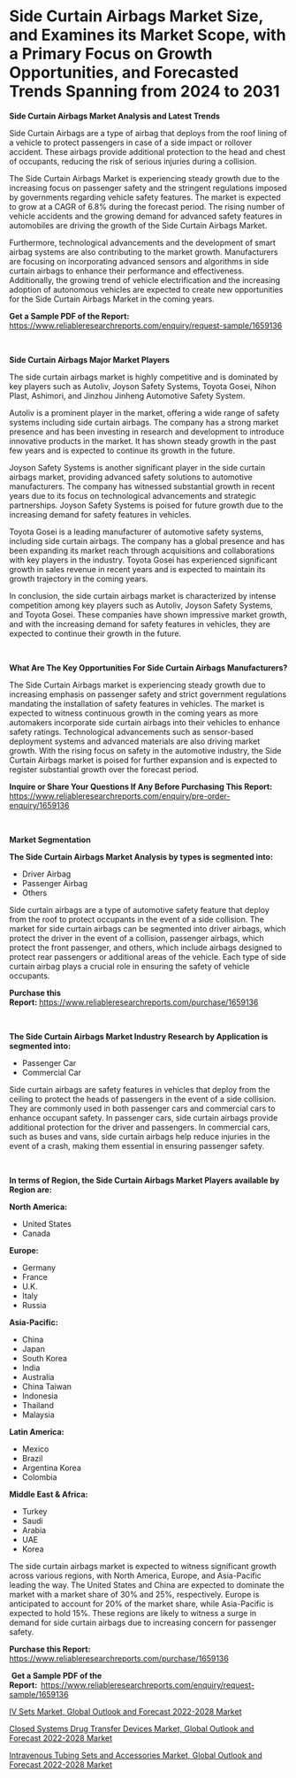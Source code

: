 <p><h1>Side Curtain Airbags Market Size, and Examines its Market Scope, with a Primary Focus on Growth Opportunities, and Forecasted Trends Spanning from 2024 to 2031</h1></p><p><strong>Side Curtain Airbags Market Analysis and Latest Trends</strong></p>
<p><p>Side Curtain Airbags are a type of airbag that deploys from the roof lining of a vehicle to protect passengers in case of a side impact or rollover accident. These airbags provide additional protection to the head and chest of occupants, reducing the risk of serious injuries during a collision.</p><p>The Side Curtain Airbags Market is experiencing steady growth due to the increasing focus on passenger safety and the stringent regulations imposed by governments regarding vehicle safety features. The market is expected to grow at a CAGR of 6.8% during the forecast period. The rising number of vehicle accidents and the growing demand for advanced safety features in automobiles are driving the growth of the Side Curtain Airbags Market.</p><p>Furthermore, technological advancements and the development of smart airbag systems are also contributing to the market growth. Manufacturers are focusing on incorporating advanced sensors and algorithms in side curtain airbags to enhance their performance and effectiveness. Additionally, the growing trend of vehicle electrification and the increasing adoption of autonomous vehicles are expected to create new opportunities for the Side Curtain Airbags Market in the coming years.</p></p>
<p><strong>Get a Sample PDF of the Report:&nbsp;</strong> <a href="https://www.reliableresearchreports.com/enquiry/request-sample/1659136">https://www.reliableresearchreports.com/enquiry/request-sample/1659136</a></p>
<p>&nbsp;</p>
<p><strong>Side Curtain Airbags Major Market Players</strong></p>
<p><p>The side curtain airbags market is highly competitive and is dominated by key players such as Autoliv, Joyson Safety Systems, Toyota Gosei, Nihon Plast, Ashimori, and Jinzhou Jinheng Automotive Safety System. </p><p>Autoliv is a prominent player in the market, offering a wide range of safety systems including side curtain airbags. The company has a strong market presence and has been investing in research and development to introduce innovative products in the market. It has shown steady growth in the past few years and is expected to continue its growth in the future.</p><p>Joyson Safety Systems is another significant player in the side curtain airbags market, providing advanced safety solutions to automotive manufacturers. The company has witnessed substantial growth in recent years due to its focus on technological advancements and strategic partnerships. Joyson Safety Systems is poised for future growth due to the increasing demand for safety features in vehicles.</p><p>Toyota Gosei is a leading manufacturer of automotive safety systems, including side curtain airbags. The company has a global presence and has been expanding its market reach through acquisitions and collaborations with key players in the industry. Toyota Gosei has experienced significant growth in sales revenue in recent years and is expected to maintain its growth trajectory in the coming years.</p><p>In conclusion, the side curtain airbags market is characterized by intense competition among key players such as Autoliv, Joyson Safety Systems, and Toyota Gosei. These companies have shown impressive market growth, and with the increasing demand for safety features in vehicles, they are expected to continue their growth in the future.</p></p>
<p>&nbsp;</p>
<p><strong>What Are The Key Opportunities For Side Curtain Airbags Manufacturers?</strong></p>
<p><p>The Side Curtain Airbags market is experiencing steady growth due to increasing emphasis on passenger safety and strict government regulations mandating the installation of safety features in vehicles. The market is expected to witness continuous growth in the coming years as more automakers incorporate side curtain airbags into their vehicles to enhance safety ratings. Technological advancements such as sensor-based deployment systems and advanced materials are also driving market growth. With the rising focus on safety in the automotive industry, the Side Curtain Airbags market is poised for further expansion and is expected to register substantial growth over the forecast period.</p></p>
<p><strong>Inquire or Share Your Questions If Any Before Purchasing This Report:</strong> <a href="https://www.reliableresearchreports.com/enquiry/pre-order-enquiry/1659136">https://www.reliableresearchreports.com/enquiry/pre-order-enquiry/1659136</a></p>
<p>&nbsp;</p>
<p><strong>Market Segmentation</strong></p>
<p><strong>The Side Curtain Airbags Market Analysis by types is segmented into:</strong></p>
<p><ul><li>Driver Airbag</li><li>Passenger Airbag</li><li>Others</li></ul></p>
<p><p>Side curtain airbags are a type of automotive safety feature that deploy from the roof to protect occupants in the event of a side collision. The market for side curtain airbags can be segmented into driver airbags, which protect the driver in the event of a collision, passenger airbags, which protect the front passenger, and others, which include airbags designed to protect rear passengers or additional areas of the vehicle. Each type of side curtain airbag plays a crucial role in ensuring the safety of vehicle occupants.</p></p>
<p><strong>Purchase this Report:&nbsp;</strong><a href="https://www.reliableresearchreports.com/purchase/1659136">https://www.reliableresearchreports.com/purchase/1659136</a></p>
<p>&nbsp;</p>
<p><strong>The Side Curtain Airbags Market Industry Research by Application is segmented into:</strong></p>
<p><ul><li>Passenger Car</li><li>Commercial Car</li></ul></p>
<p><p>Side curtain airbags are safety features in vehicles that deploy from the ceiling to protect the heads of passengers in the event of a side collision. They are commonly used in both passenger cars and commercial cars to enhance occupant safety. In passenger cars, side curtain airbags provide additional protection for the driver and passengers. In commercial cars, such as buses and vans, side curtain airbags help reduce injuries in the event of a crash, making them essential in ensuring passenger safety.</p></p>
<p>&nbsp;</p>
<p><strong>In terms of Region, the Side Curtain Airbags Market Players available by Region are:</strong></p>
<p>
    <p> <strong> North America: </strong>
        <ul>
            <li>United States</li>
            <li>Canada</li>
        </ul>
        </p> 
    <p> <strong> Europe: </strong>
        <ul>
            <li>Germany</li>
            <li>France</li>
            <li>U.K.</li>
            <li>Italy</li>
            <li>Russia</li>
        </ul>
        </p> 
    <p> <strong> Asia-Pacific: </strong>
        <ul>
            <li>China</li>
            <li>Japan</li>
            <li>South Korea</li>
            <li>India</li>
            <li>Australia</li>
            <li>China Taiwan</li>
            <li>Indonesia</li>
            <li>Thailand</li>
            <li>Malaysia</li>
        </ul>
        </p> 
    <p> <strong> Latin America: </strong>
        <ul>
            <li>Mexico</li>
            <li>Brazil</li>
            <li>Argentina Korea</li>
            <li>Colombia</li>
        </ul>
        </p> 
    <p> <strong> Middle East & Africa: </strong>
        <ul>
            <li>Turkey</li>
            <li>Saudi</li>
            <li>Arabia</li>
            <li>UAE</li>
            <li>Korea</li>
        </ul>
    </p>
    </p>
<p><p>The side curtain airbags market is expected to witness significant growth across various regions, with North America, Europe, and Asia-Pacific leading the way. The United States and China are expected to dominate the market with a market share of 30% and 25%, respectively. Europe is anticipated to account for 20% of the market share, while Asia-Pacific is expected to hold 15%. These regions are likely to witness a surge in demand for side curtain airbags due to increasing concern for passenger safety.</p></p>
<p><strong>Purchase this Report: </strong><a href="https://www.reliableresearchreports.com/purchase/1659136">https://www.reliableresearchreports.com/purchase/1659136</a></p>
<p>&nbsp;<strong>Get a Sample PDF of the Report:&nbsp;&nbsp;</strong><a href="https://www.reliableresearchreports.com/enquiry/request-sample/1659136">https://www.reliableresearchreports.com/enquiry/request-sample/1659136</a></p>
<p><strong></strong></p>
<p><p><a href="https://view.publitas.com/reportprime-1/iv-sets-market-global-outlook-and-forecast-2022-2028-market-size-growth-and-forecast-from-2023-2030/">IV Sets Market, Global Outlook and Forecast 2022-2028 Market</a></p><p><a href="https://view.publitas.com/reportprime-1/closed-systems-drug-transfer-devices-market-global-outlook-and-forecast-2022-2028-market-size-2023-2030-global-industrial-analysis-key-geographical-regions-market-share-top-key-players-product-types-and-forecast-research-report/">Closed Systems Drug Transfer Devices Market, Global Outlook and Forecast 2022-2028 Market</a></p><p><a href="https://view.publitas.com/reportprime-1/intravenous-tubing-sets-and-accessories-market-global-outlook-and-forecast-2022-2028-market-size-share-trends-analysis-report-by-application-regional-outlook-competitive-strategies-and-segment-forecasts-2023-2030/">Intravenous Tubing Sets and Accessories Market, Global Outlook and Forecast 2022-2028 Market</a></p></p>